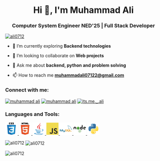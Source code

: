 <h1 align="center">Hi 👋, I'm Muhammad Ali</h1>
<h3 align="center">Computer System Engineer NED'25 | Full Stack Developer</h3>

<p align="left"> <a href="https://github.com/ryo-ma/github-profile-trophy"><img src="https://github-profile-trophy.vercel.app/?username=ali0712" alt="ali0712" /></a> </p>

- 🌱 I’m currently exploring **Backend technologies**

- 👯 I’m looking to collaborate on **Web projects**

- 💬 Ask me about **backend, python and problem solving**

- 📫 How to reach me **muhammadali07122@gmail.com**

<h3 align="left">Connect with me:</h3>
<p align="left">
<a href="https://linkedin.com/in/muhammad ali" target="blank"><img align="center" src="https://raw.githubusercontent.com/rahuldkjain/github-profile-readme-generator/master/src/images/icons/Social/linked-in-alt.svg" alt="muhammad ali" height="30" width="40" /></a>
<a href="https://fb.com/muhammad ali" target="blank"><img align="center" src="https://raw.githubusercontent.com/rahuldkjain/github-profile-readme-generator/master/src/images/icons/Social/facebook.svg" alt="muhammad ali" height="30" width="40" /></a>
<a href="https://instagram.com/its.me._.ali" target="blank"><img align="center" src="https://raw.githubusercontent.com/rahuldkjain/github-profile-readme-generator/master/src/images/icons/Social/instagram.svg" alt="its.me._.ali" height="30" width="40" /></a>
</p>

<h3 align="left">Languages and Tools:</h3>
<p align="left"> <a href="https://www.w3schools.com/css/" target="_blank" rel="noreferrer"> <img src="https://raw.githubusercontent.com/devicons/devicon/master/icons/css3/css3-original-wordmark.svg" alt="css3" width="40" height="40"/> </a> <a href="https://www.w3.org/html/" target="_blank" rel="noreferrer"> <img src="https://raw.githubusercontent.com/devicons/devicon/master/icons/html5/html5-original-wordmark.svg" alt="html5" width="40" height="40"/> </a> <a href="https://www.java.com" target="_blank" rel="noreferrer"> <img src="https://raw.githubusercontent.com/devicons/devicon/master/icons/java/java-original.svg" alt="java" width="40" height="40"/> </a> <a href="https://developer.mozilla.org/en-US/docs/Web/JavaScript" target="_blank" rel="noreferrer"> <img src="https://raw.githubusercontent.com/devicons/devicon/master/icons/javascript/javascript-original.svg" alt="javascript" width="40" height="40"/> </a> <a href="https://www.mysql.com/" target="_blank" rel="noreferrer"> <img src="https://raw.githubusercontent.com/devicons/devicon/master/icons/mysql/mysql-original-wordmark.svg" alt="mysql" width="40" height="40"/> </a> <a href="https://nodejs.org" target="_blank" rel="noreferrer"> <img src="https://raw.githubusercontent.com/devicons/devicon/master/icons/nodejs/nodejs-original-wordmark.svg" alt="nodejs" width="40" height="40"/> </a> <a href="https://www.python.org" target="_blank" rel="noreferrer"> <img src="https://raw.githubusercontent.com/devicons/devicon/master/icons/python/python-original.svg" alt="python" width="40" height="40"/> </a> </p>

<p><img align="left" src="https://github-readme-stats.vercel.app/api/top-langs?username=ali0712&show_icons=true&locale=en&layout=compact" alt="ali0712" /></p>

<p>&nbsp;<img align="center" src="https://github-readme-stats.vercel.app/api?username=ali0712&show_icons=true&locale=en" alt="ali0712" /></p>

<p><img align="center" src="https://github-readme-streak-stats.herokuapp.com/?user=ali0712&" alt="ali0712" /></p>

